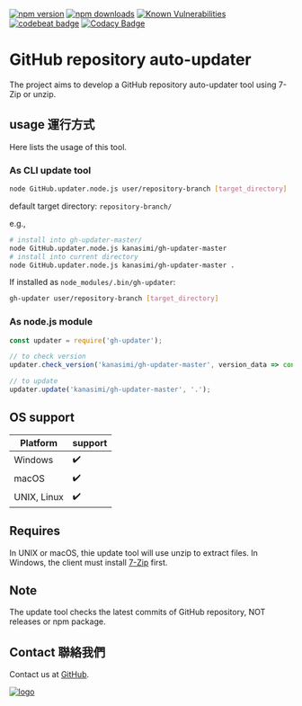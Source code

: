 ﻿[![npm version](https://badge.fury.io/js/gh-updater.svg)](https://www.npmjs.com/package/gh-updater)
[![npm downloads](https://img.shields.io/npm/dm/gh-updater.svg)](https://www.npmjs.com/package/gh-updater)
[![Known Vulnerabilities](https://snyk.io/test/github/kanasimi/gh-updater/badge.svg?targetFile=package.json)](https://snyk.io/test/github/kanasimi/gh-updater?targetFile=package.json)
[![codebeat badge](https://codebeat.co/badges/e1f640e9-afec-482b-83b0-5c684958ba05)](https://codebeat.co/projects/github-com-kanasimi-gh-updater-master)
[![Codacy Badge](https://api.codacy.com/project/badge/Grade/2d3464182d23463bb851f99cf06eaa28)](https://app.codacy.com/app/kanasimi/gh-updater?utm_source=github.com&utm_medium=referral&utm_content=kanasimi/gh-updater&utm_campaign=Badge_Grade_Settings)

# GitHub repository auto-updater
The project aims to develop a GitHub repository auto-updater tool using 7-Zip or unzip.

## usage 運行方式
Here lists the usage of this tool.

### As CLI update tool
``` sh
node GitHub.updater.node.js user/repository-branch [target_directory]
```
default target directory: <code>repository-branch/</code>

e.g.,
``` sh
# install into gh-updater-master/
node GitHub.updater.node.js kanasimi/gh-updater-master
# install into current directory
node GitHub.updater.node.js kanasimi/gh-updater-master .
```

If installed as <code>node_modules/.bin/gh-updater</code>:
``` sh
gh-updater user/repository-branch [target_directory]
```

### As node.js module
``` JavaScript
const updater = require('gh-updater');

// to check version
updater.check_version('kanasimi/gh-updater-master', version_data => console.log(version_data) );

// to update
updater.update('kanasimi/gh-updater-master', '.');
```

## OS support
| Platform | support |
| --- | --- |
| Windows | ✔️ |
| macOS | ✔️ |
| UNIX, Linux | ✔️ |

## Requires
In UNIX or macOS, thie update tool will use unzip to extract files.
In Windows, the client must install [7-Zip](https://en.wikipedia.org/wiki/7-Zip) first.

## Note
The update tool checks the latest commits of GitHub repository, NOT releases or npm package.

## Contact 聯絡我們
Contact us at [GitHub](https://github.com/kanasimi/gh-updater/issues).

[![logo](https://raw.githubusercontent.com/kanasimi/CeJS/master/_test%20suite/misc/logo.jpg)](http://lyrics.meicho.com.tw/)
